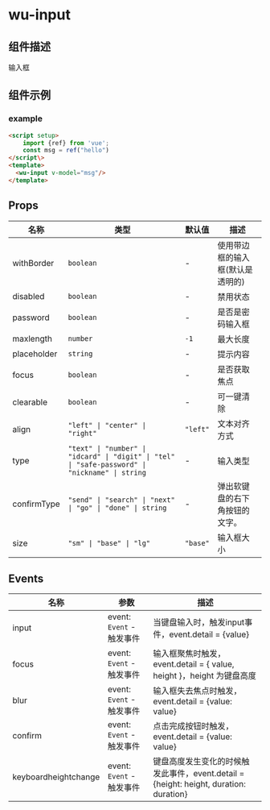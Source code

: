 # wu-input

## 组件描述
输入框

## 组件示例

### example

```html
<script setup>
    import {ref} from 'vue';
    const msg = ref("hello")
</script\>
<template>
  <wu-input v-model="msg"/>
</template>
```

## Props

| 名称 | 类型 | 默认值 | 描述 |
|------|------|--------|------|
| withBorder | `boolean` | - | 使用带边框的输入框(默认是透明的) |
| disabled | `boolean` | - | 禁用状态 |
| password | `boolean` | - | 是否是密码输入框 |
| maxlength | `number` | `-1` | 最大长度 |
| placeholder | `string` | - | 提示内容 |
| focus | `boolean` | - | 是否获取焦点 |
| clearable | `boolean` | - | 可一键清除 |
| align | `"left" \| "center" \| "right"` | `"left"` | 文本对齐方式 |
| type | `"text" \| "number" \| "idcard" \| "digit" \| "tel" \| "safe-password" \| "nickname" \| string` | - | 输入类型 |
| confirmType | `"send" \| "search" \| "next" \| "go" \| "done" \| string` | - | 弹出软键盘的右下角按钮的文字。 |
| size | `"sm" \| "base" \| "lg"` | `"base"` | 输入框大小 |

## Events

| 名称 | 参数 | 描述 |
|------|------|------|
| input | event: `Event` - 触发事件 | 当键盘输入时，触发input事件，event.detail = {value} |
| focus | event: `Event` - 触发事件 | 输入框聚焦时触发，event.detail = { value, height }，height 为键盘高度 |
| blur | event: `Event` - 触发事件 | 输入框失去焦点时触发，event.detail = {value: value} |
| confirm | event: `Event` - 触发事件 | 点击完成按钮时触发，event.detail = {value: value} |
| keyboardheightchange | event: `Event` - 触发事件 | 键盘高度发生变化的时候触发此事件，event.detail = {height: height, duration: duration} |

